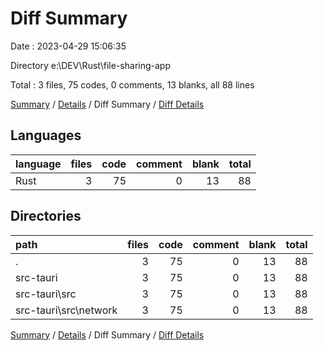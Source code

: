# Diff Summary

Date : 2023-04-29 15:06:35

Directory e:\\DEV\\Rust\\file-sharing-app

Total : 3 files,  75 codes, 0 comments, 13 blanks, all 88 lines

[Summary](results.md) / [Details](details.md) / Diff Summary / [Diff Details](diff-details.md)

## Languages
| language | files | code | comment | blank | total |
| :--- | ---: | ---: | ---: | ---: | ---: |
| Rust | 3 | 75 | 0 | 13 | 88 |

## Directories
| path | files | code | comment | blank | total |
| :--- | ---: | ---: | ---: | ---: | ---: |
| . | 3 | 75 | 0 | 13 | 88 |
| src-tauri | 3 | 75 | 0 | 13 | 88 |
| src-tauri\\src | 3 | 75 | 0 | 13 | 88 |
| src-tauri\\src\\network | 3 | 75 | 0 | 13 | 88 |

[Summary](results.md) / [Details](details.md) / Diff Summary / [Diff Details](diff-details.md)